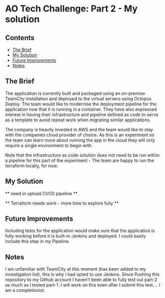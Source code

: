 # AO Tech Challenge: Part 2 - My solution

## Contents
* [The Brief](#The-Brief)
* [My Solution](#My-Solution)
* [Future Improvements](#Future-Improvements)
* [Notes](#Notes)

## The Brief

The application is currently built and packaged using an on-premise TeamCity installation and deployed to the virtual servers using Octopus Deploy. The team would like to modernise the deployment pipeline for the application now that it is running in a container. They have also expressed interest in having their infrastructure and pipeline defined as code to serve as a template to avoid repeat work when migrating similar applications.

The company is heavily invested in AWS and the team would like to stay with the companies cloud provider of choice. As this is an experiment so the team can learn more about running the app in the cloud they will only require a single environment to begin with.

Note that the infrastructure as code solution does not need to be run within a pipeline for this part of the experiment - The team are happy to run the terraform locally, for now.

## My Solution

** need in upload CI/CD pipeline **

** Terraform needs work - more time to explore fully **

## Future Improvements

Including tests for the application would make sure that the application is fully working before it is built-in Jenkins and deployed. I could easily include this step in my Pipeline.

## Notes

I am unfamiliar with TeamCity at this moment (has been added to my investigation list), this is why I had opted to use Jenkins. Since Pushing this repository to my Github account I haven't been able to fully test out part-2 as much as I tested part-1. I will work on this even after I submit this test.... I am a completionist.